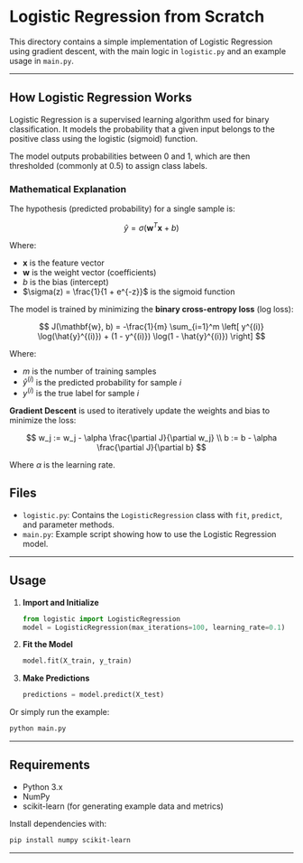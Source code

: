 # Logistic Regression from Scratch

This directory contains a simple implementation of Logistic Regression using gradient descent, with the main logic in `logistic.py` and an example usage in `main.py`.

---

## How Logistic Regression Works

Logistic Regression is a supervised learning algorithm used for binary classification. It models the probability that a given input belongs to the positive class using the logistic (sigmoid) function.

The model outputs probabilities between 0 and 1, which are then thresholded (commonly at 0.5) to assign class labels.

### Mathematical Explanation

The hypothesis (predicted probability) for a single sample is:

$$
\hat{y} = \sigma(\mathbf{w}^T \mathbf{x} + b)
$$

Where:

- $\mathbf{x}$ is the feature vector
- $\mathbf{w}$ is the weight vector (coefficients)
- $b$ is the bias (intercept)
- $\sigma(z) = \frac{1}{1 + e^{-z}}$ is the sigmoid function

The model is trained by minimizing the **binary cross-entropy loss** (log loss):

$$
J(\mathbf{w}, b) = -\frac{1}{m} \sum_{i=1}^m \left[ y^{(i)} \log(\hat{y}^{(i)}) + (1 - y^{(i)}) \log(1 - \hat{y}^{(i)}) \right]
$$

Where:

- $m$ is the number of training samples
- $\hat{y}^{(i)}$ is the predicted probability for sample $i$
- $y^{(i)}$ is the true label for sample $i$

**Gradient Descent** is used to iteratively update the weights and bias to minimize the loss:

$$
w_j := w_j - \alpha \frac{\partial J}{\partial w_j} \\
b := b - \alpha \frac{\partial J}{\partial b}
$$

Where $\alpha$ is the learning rate.

## Files

- `logistic.py`: Contains the `LogisticRegression` class with `fit`, `predict`, and parameter methods.
- `main.py`: Example script showing how to use the Logistic Regression model.

---

## Usage

1. **Import and Initialize**

    ```python
    from logistic import LogisticRegression
    model = LogisticRegression(max_iterations=100, learning_rate=0.1)
    ```

2. **Fit the Model**

    ```python
    model.fit(X_train, y_train)
    ```

3. **Make Predictions**

    ```python
    predictions = model.predict(X_test)
    ```

Or simply run the example:

```bash
python main.py
```

---

## Requirements

- Python 3.x
- NumPy
- scikit-learn (for generating example data and metrics)

Install dependencies with:

```bash
pip install numpy scikit-learn
```

---
